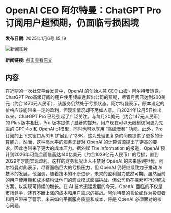 # OpenAI CEO 阿尔特曼：ChatGPT Pro 订阅用户超预期，仍面临亏损困境

**发布日期**: 2025年1月6号 15:19

![新闻图片](https://pic.chinaz.com/picmap/thumb/202412271704353969_1.jpg)

**新闻链接**: [点击查看原文](https://www.aibase.com/zh/news/14495)

## 内容

在近期的一次社交平台发言中，OpenAI 的创始人兼 CEO 山姆・阿尔特曼透露，ChatGPT Pro高级订阅的用户使用频率远超出公司的预期，尽管月费已达到200美元（约合1470元人民币），该服务仍然处于亏损状态。阿尔特曼表示，原本设定的价格应该能带来一定的盈利，但现实情况却不尽如人意。自2024年12月5日推出以来，ChatGPT Pro 已经引起了广泛关注。与每月20美元（约合147元人民币）的 Plus 版本相比，Pro 版本提供了显著的提升。用户现在可以无限制访问更为先进的 GPT-4o 和 OpenAI o1模型，同时也可以享用 “高级音频” 功能。此外，Pro 订阅的上下文窗口从32K 扩展到了128K，这为处理更复杂的问题提供了更多的计算能力。然而，这种高水平的服务无疑对 OpenAI 的计算资源提出了更高的要求，因此也带来了更大的成本压力。据外媒 The Information 的报道，OpenAI 预计到2026年可能会面临高达140亿美元（约合1029亿元人民币）的亏损，直到2029年才能实现盈利。这样的财务状况让人不禁对 OpenAI 的未来感到担忧。阿尔特曼对此表示，尽管面临巨大的亏损压力，但 OpenAI 仍将继续致力于推动 AI 技术的发展。他强调，随着技术的不断进步，未来的盈利潜力依然可期。虽然当前的用户使用量和成本结构让他们的商业模式面临挑战，但公司仍在探索可行的解决方案，以实现可持续的增长。在 AI 技术迅猛发展的今天，OpenAI 面临的不仅是市场竞争，还有不断上涨的成本和用户需求的挑战。阿尔特曼的言论或许为投资者和用户带来了警示，未来如何平衡服务质量和成本，将是 OpenAI 必须面对的核心问题。
